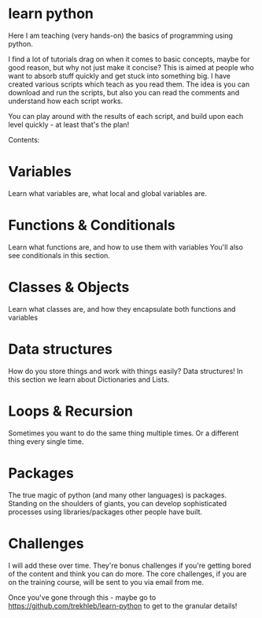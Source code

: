 # learn python
Here I am teaching (very hands-on) the basics of programming using python.

I find a lot of tutorials drag on when it comes to basic concepts, maybe for good reason, but why not just make it concise?
This is aimed at people who want to absorb stuff quickly and get stuck into something big.
I have created various scripts which teach as you read them. The idea is you can download and run the scripts, but also
you can read the comments and understand how each script works.

You can play around with the results of each script, and build upon each level quickly - at least that's the plan!

Contents:
# Variables
Learn what variables are, what local and global variables are.

# Functions & Conditionals
Learn what functions are, and how to use them with variables
You'll also see conditionals in this section.

# Classes & Objects
Learn what classes are, and how they encapsulate both functions and variables

# Data structures
How do you store things and work with things easily? Data structures! In this section we learn about Dictionaries and Lists.

# Loops & Recursion
Sometimes you want to do the same thing multiple times. Or a different thing every single time.

# Packages
The true magic of python (and many other languages) is packages.
Standing on the shoulders of giants, you can develop sophisticated processes using libraries/packages other people have built.

# Challenges
I will add these over time. They're bonus challenges if you're getting bored of the content and think you can do more.
The core challenges, if you are on the training course, will be sent to you via email from me.

Once you've gone through this - maybe go to https://github.com/trekhleb/learn-python to get to the granular details!
